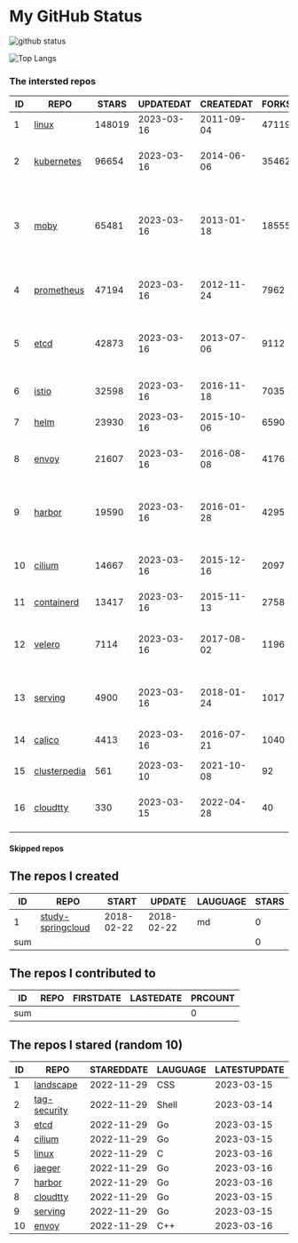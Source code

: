 # My GitHub Status

<img src="https://github-readme-stats-1.yihong0618.vercel.app/api?username=daoqingniu&show_icons=true&&&hide_title=true&count_private=true" alt="github status" />

![Top Langs](https://github-readme-stats-1.yihong0618.vercel.app/api/top-langs/?username=daoqingniu&layout=compact)

<!--START_SECTION:github_repos-->
### The intersted repos
| ID |                              REPO                               | STARS  | UPDATEDAT  | CREATEDAT  | FORKSCOUNT |                                              DESCRIPTIONS                                              |
|----|-----------------------------------------------------------------|--------|------------|------------|------------|--------------------------------------------------------------------------------------------------------|
|  1 | [linux](https://github.com/torvalds/linux)                      | 148019 | 2023-03-16 | 2011-09-04 |      47119 | Linux kernel source tree                                                                               |
|  2 | [kubernetes](https://github.com/kubernetes/kubernetes)          |  96654 | 2023-03-16 | 2014-06-06 |      35462 | Production-Grade Container Scheduling and Management                                                   |
|  3 | [moby](https://github.com/moby/moby)                            |  65481 | 2023-03-16 | 2013-01-18 |      18555 | Moby Project - a collaborative project for the container ecosystem to assemble container-based systems |
|  4 | [prometheus](https://github.com/prometheus/prometheus)          |  47194 | 2023-03-16 | 2012-11-24 |       7962 | The Prometheus monitoring system and time series database.                                             |
|  5 | [etcd](https://github.com/etcd-io/etcd)                         |  42873 | 2023-03-16 | 2013-07-06 |       9112 | Distributed reliable key-value store for the most critical data of a distributed system                |
|  6 | [istio](https://github.com/istio/istio)                         |  32598 | 2023-03-16 | 2016-11-18 |       7035 | Connect, secure, control, and observe services.                                                        |
|  7 | [helm](https://github.com/helm/helm)                            |  23930 | 2023-03-16 | 2015-10-06 |       6590 | The Kubernetes Package Manager                                                                         |
|  8 | [envoy](https://github.com/envoyproxy/envoy)                    |  21607 | 2023-03-16 | 2016-08-08 |       4176 | Cloud-native high-performance edge/middle/service proxy                                                |
|  9 | [harbor](https://github.com/goharbor/harbor)                    |  19590 | 2023-03-16 | 2016-01-28 |       4295 | An open source trusted cloud native registry project that stores, signs, and scans content.            |
| 10 | [cilium](https://github.com/cilium/cilium)                      |  14667 | 2023-03-16 | 2015-12-16 |       2097 | eBPF-based Networking, Security, and Observability                                                     |
| 11 | [containerd](https://github.com/containerd/containerd)          |  13417 | 2023-03-16 | 2015-11-13 |       2758 | An open and reliable container runtime                                                                 |
| 12 | [velero](https://github.com/vmware-tanzu/velero)                |   7114 | 2023-03-16 | 2017-08-02 |       1196 | Backup and migrate Kubernetes applications and their persistent volumes                                |
| 13 | [serving](https://github.com/knative/serving)                   |   4900 | 2023-03-16 | 2018-01-24 |       1017 | Kubernetes-based, scale-to-zero, request-driven compute                                                |
| 14 | [calico](https://github.com/projectcalico/calico)               |   4413 | 2023-03-16 | 2016-07-21 |       1040 | Cloud native networking and network security                                                           |
| 15 | [clusterpedia](https://github.com/clusterpedia-io/clusterpedia) |    561 | 2023-03-10 | 2021-10-08 |         92 | The Encyclopedia of Kubernetes clusters                                                                |
| 16 | [cloudtty](https://github.com/cloudtty/cloudtty)                |    330 | 2023-03-15 | 2022-04-28 |         40 | A Friendly Kubernetes CloudShell (Web Terminal) !                                                      |



#### Skipped repos
<!--END_SECTION:github_repos-->

<!--START_SECTION:my_github-->
## The repos I created
| ID  |                                 REPO                                 |   START    |   UPDATE   | LAUGUAGE | STARS |
|-----|----------------------------------------------------------------------|------------|------------|----------|-------|
|   1 | [study-springcloud](https://github.com/daoqingniu/study-springcloud) | 2018-02-22 | 2018-02-22 | md       |     0 |
| sum |                                                                      |            |            |          |     0 |

## The repos I contributed to
| ID  | REPO | FIRSTDATE | LASTEDATE | PRCOUNT |
|-----|------|-----------|-----------|---------|
| sum |      |           |           |       0 |

## The repos I stared (random 10)
| ID |                         REPO                         | STAREDDATE | LAUGUAGE | LATESTUPDATE |
|----|------------------------------------------------------|------------|----------|--------------|
|  1 | [landscape](https://github.com/cncf/landscape)       | 2022-11-29 | CSS      | 2023-03-15   |
|  2 | [tag-security](https://github.com/cncf/tag-security) | 2022-11-29 | Shell    | 2023-03-14   |
|  3 | [etcd](https://github.com/etcd-io/etcd)              | 2022-11-29 | Go       | 2023-03-15   |
|  4 | [cilium](https://github.com/cilium/cilium)           | 2022-11-29 | Go       | 2023-03-15   |
|  5 | [linux](https://github.com/torvalds/linux)           | 2022-11-29 | C        | 2023-03-16   |
|  6 | [jaeger](https://github.com/jaegertracing/jaeger)    | 2022-11-29 | Go       | 2023-03-16   |
|  7 | [harbor](https://github.com/goharbor/harbor)         | 2022-11-29 | Go       | 2023-03-16   |
|  8 | [cloudtty](https://github.com/cloudtty/cloudtty)     | 2022-11-29 | Go       | 2023-03-15   |
|  9 | [serving](https://github.com/knative/serving)        | 2022-11-29 | Go       | 2023-03-15   |
| 10 | [envoy](https://github.com/envoyproxy/envoy)         | 2022-11-29 | C++      | 2023-03-16   |

<!--END_SECTION:my_github-->
